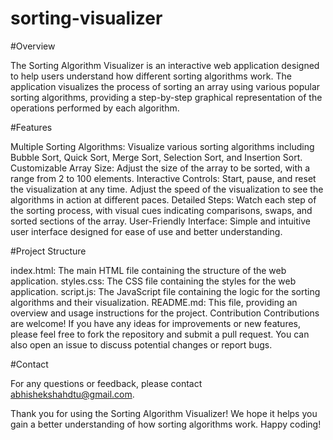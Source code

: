 # sorting-visualizer
#Overview

The Sorting Algorithm Visualizer is an interactive web application designed to help users understand how different sorting algorithms work. The application visualizes the process of sorting an array using various popular sorting algorithms, providing a step-by-step graphical representation of the operations performed by each algorithm.

#Features

Multiple Sorting Algorithms: Visualize various sorting algorithms including Bubble Sort, Quick Sort, Merge Sort, Selection Sort, and Insertion Sort.
Customizable Array Size: Adjust the size of the array to be sorted, with a range from 2 to 100 elements.
Interactive Controls: Start, pause, and reset the visualization at any time. Adjust the speed of the visualization to see the algorithms in action at different paces.
Detailed Steps: Watch each step of the sorting process, with visual cues indicating comparisons, swaps, and sorted sections of the array.
User-Friendly Interface: Simple and intuitive user interface designed for ease of use and better understanding.

#Project Structure

index.html: The main HTML file containing the structure of the web application.
styles.css: The CSS file containing the styles for the web application.
script.js: The JavaScript file containing the logic for the sorting algorithms and their visualization.
README.md: This file, providing an overview and usage instructions for the project.
Contribution
Contributions are welcome! If you have any ideas for improvements or new features, please feel free to fork the repository and submit a pull request. You can also open an issue to discuss potential changes or report bugs.

#Contact

For any questions or feedback, please contact abhishekshahdtu@gmail.com.

Thank you for using the Sorting Algorithm Visualizer! We hope it helps you gain a better understanding of how sorting algorithms work. Happy coding!
